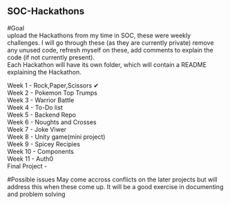 ## SOC-Hackathons

#Goal  
upload the Hackathons from my time in SOC, these were weekly challenges. I will go through these (as they are currently private) remove any unused code, refresh myself on these, add comments to explain the code (if not currently present).  
Each Hackathon will have its own folder, which will contain a README explaining the Hackathon.  

Week 1 - Rock,Paper,Scissors ✔  
Week 2 - Pokemon Top Trumps  
Week 3 - Warrior Battle  
Week 4 - To-Do list  
Week 5 - Backend Repo  
Week 6 - Noughts and Crosses  
Week 7 - Joke Viwer  
Week 8 - Unity game(mini project)  
Week 9 - Spicey Recipies  
Week 10 - Components   
Week 11 - Auth0  
Final Project - 


#Possible issues
May come accross conflicts on the later projects but will address this when these come up. It will be a good exercise in documenting and problem solving

